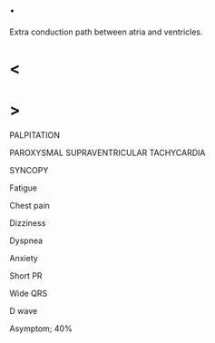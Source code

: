 # .

Extra conduction path between atria and ventricles.

# <

# >

PALPITATION

PAROXYSMAL SUPRAVENTRICULAR TACHYCARDIA

SYNCOPY

Fatigue

Chest pain

Dizziness

Dyspnea

Anxiety

Short PR

Wide QRS

D wave

Asymptom; 40%
